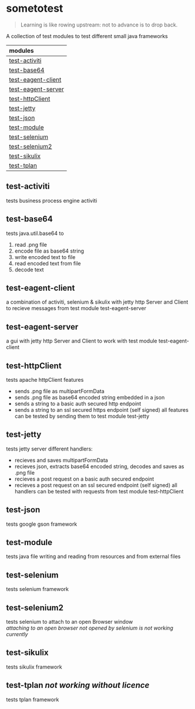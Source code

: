 # sometotest

>Learning is like rowing upstream: not to advance is to drop back.

A collection of test modules to test different small java frameworks

|modules                                        |
|:----------------------------------------------|
|[test-activiti](#test-activiti)                |
|[test-base64](#test-base64)                    |
|[test-eagent-client](#test-eagent-client)      |
|[test-eagent-server](#test-eagent-server)      |
|[test-httpClient](#test-httpclient)            |
|[test-jetty](#test-jetty)                      |
|[test-json](#test-json)                        |
|[test-module](#test-module)                    |
|[test-selenium](#test-selenium)                |
|[test-selenium2](#test-selenium2)              |
|[test-sikulix](#test-sikulix)                  |
|[test-tplan](#test-tplan)                      |



## test-activiti
tests business process engine activiti

## test-base64
tests java.util.base64 to
 1. read .png file
 2. encode file as base64 string
 3. write encoded text to file
 4. read encoded text from file
 5. decode text
 
## test-eagent-client
a combination of activiti, selenium & sikulix with jetty http Server and Client to recieve messages from test module test-eagent-server

## test-eagent-server
a gui with jetty http Server and Client to work with test module test-eagent-client

## test-httpClient
tests apache httpClient features
* sends .png file as multipartFormData
* sends .png file as base64 encoded string embedded in a json
* sends a string to a basic auth secured http endpoint
* sends a string to an ssl secured https endpoint (self signed)
all features can be tested by sending them to test module test-jetty

## test-jetty
tests jetty server different handlers:
* recieves and saves multipartFormData
* recieves json, extracts base64 encoded string, decodes and saves as .png file
* recieves a post request on a basic auth secured endpoint
* recieves a post request on an ssl secured endpoint (self signed)
all handlers can be tested with requests from test module test-httpClient 

## test-json
tests google gson framework

## test-module
tests java file writing and reading from resources and from external files

## test-selenium
tests selenium framework

## test-selenium2
tests selenium to attach to an open Browser window  
*attaching to an open browser not opened by selenium is not working currently*

## test-sikulix
tests sikulix framework

## test-tplan *not working without licence*
tests tplan framework
